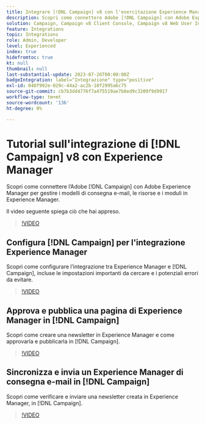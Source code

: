 ```yaml
---
title: Integrare [!DNL Campaign] v8 con l'esercitazione Experience Manager
description: Scopri come connettere Adobe [!DNL Campaign] con Adobe Experience Manager per gestire i modelli di consegna e-mail, le risorse e i moduli in Experience Manager.
solution: Campaign, Campaign v8 Client Console, Campaign v8 Web User Interface, Experience Manager
feature: Integrations
topic: Integrations
role: Admin, Developer
level: Experienced
index: true
hidefromtoc: true
kt: null
thumbnail: null
last-substantial-update: 2023-07-26T00:00:00Z
badgeIntegration: label="Integrazione" type="positive"
exl-id: 040f992e-029c-44a2-ac2b-10f2995a6c75
source-git-commit: cb7b3dd4776f7a475519ae7b8ed9c3209f9d9917
workflow-type: tm+mt
source-wordcount: '136'
ht-degree: 0%

---
```


# Tutorial sull&#39;integrazione di [!DNL Campaign] v8 con Experience Manager

Scopri come connettere l’Adobe [!DNL Campaign] con Adobe Experience Manager per gestire i modelli di consegna e-mail, le risorse e i moduli in Experience Manager.

Il video seguente spiega ciò che hai appreso.

>[!VIDEO](https://video.tv.adobe.com/v/344274?quality=12&learn=on&captions=ita)

## Configura [!DNL Campaign] per l&#39;integrazione Experience Manager

Scopri come configurare l’integrazione tra Experience Manager e [!DNL Campaign], incluse le impostazioni importanti da cercare e i potenziali errori da evitare.

>[!VIDEO](https://video.tv.adobe.com/v/3445904?quality=12&learn=on&captions=ita)

## Approva e pubblica una pagina di Experience Manager in [!DNL Campaign]

Scopri come creare una newsletter in Experience Manager e come approvarla e pubblicarla in [!DNL Campaign].

>[!VIDEO](https://video.tv.adobe.com/v/3447579?quality=12&learn=on&captions=ita)

## Sincronizza e invia un Experience Manager di consegna e-mail in [!DNL Campaign]

Scopri come verificare e inviare una newsletter creata in Experience Manager, in [!DNL Campaign].

>[!VIDEO](https://video.tv.adobe.com/v/3444756?quality=12&learn=on&captions=ita)
